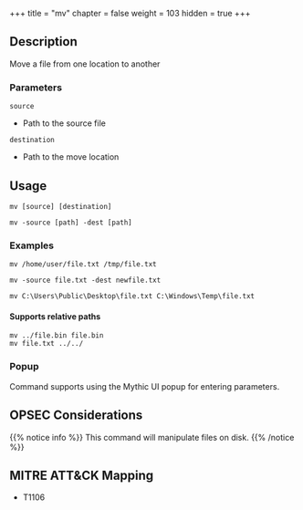 +++
title = "mv"
chapter = false
weight = 103
hidden = true
+++

## Description
Move a file from one location to another

### Parameters
`source`
 * Path to the source file

`destination`
 * Path to the move location

## Usage
```
mv [source] [destination]
```
```
mv -source [path] -dest [path]
```

### Examples
```
mv /home/user/file.txt /tmp/file.txt
```
```
mv -source file.txt -dest newfile.txt
```
```
mv C:\Users\Public\Desktop\file.txt C:\Windows\Temp\file.txt
```

#### Supports relative paths
```
mv ../file.bin file.bin
mv file.txt ../../
```

### Popup
Command supports using the Mythic UI popup for entering parameters.

## OPSEC Considerations
{{% notice info %}}
This command will manipulate files on disk.
{{% /notice %}}

## MITRE ATT&CK Mapping
 - T1106

